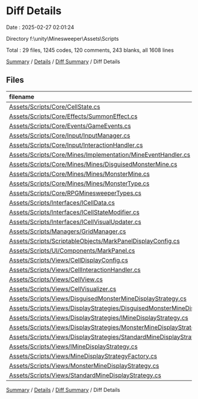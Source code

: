 # Diff Details

Date : 2025-02-27 02:01:24

Directory f:\\unity\\Minesweeper\\Assets\\Scripts

Total : 29 files,  1245 codes, 120 comments, 243 blanks, all 1608 lines

[Summary](results.md) / [Details](details.md) / [Diff Summary](diff.md) / Diff Details

## Files
| filename | language | code | comment | blank | total |
| :--- | :--- | ---: | ---: | ---: | ---: |
| [Assets/Scripts/Core/CellState.cs](/Assets/Scripts/Core/CellState.cs) | C# | 82 | 2 | 12 | 96 |
| [Assets/Scripts/Core/Effects/SummonEffect.cs](/Assets/Scripts/Core/Effects/SummonEffect.cs) | C# | 28 | -1 | 10 | 37 |
| [Assets/Scripts/Core/Events/GameEvents.cs](/Assets/Scripts/Core/Events/GameEvents.cs) | C# | 5 | 0 | 1 | 6 |
| [Assets/Scripts/Core/Input/InputManager.cs](/Assets/Scripts/Core/Input/InputManager.cs) | C# | 14 | 0 | 0 | 14 |
| [Assets/Scripts/Core/Input/InteractionHandler.cs](/Assets/Scripts/Core/Input/InteractionHandler.cs) | C# | 50 | 0 | 4 | 54 |
| [Assets/Scripts/Core/Mines/Implementation/MineEventHandler.cs](/Assets/Scripts/Core/Mines/Implementation/MineEventHandler.cs) | C# | -1 | 0 | 0 | -1 |
| [Assets/Scripts/Core/Mines/Mines/DisguisedMonsterMine.cs](/Assets/Scripts/Core/Mines/Mines/DisguisedMonsterMine.cs) | C# | 9 | 4 | 2 | 15 |
| [Assets/Scripts/Core/Mines/Mines/MonsterMine.cs](/Assets/Scripts/Core/Mines/Mines/MonsterMine.cs) | C# | 29 | 10 | 5 | 44 |
| [Assets/Scripts/Core/Mines/Mines/MonsterType.cs](/Assets/Scripts/Core/Mines/Mines/MonsterType.cs) | C# | 8 | 0 | 0 | 8 |
| [Assets/Scripts/Core/RPGMinesweeperTypes.cs](/Assets/Scripts/Core/RPGMinesweeperTypes.cs) | C# | 16 | 0 | 3 | 19 |
| [Assets/Scripts/Interfaces/ICellData.cs](/Assets/Scripts/Interfaces/ICellData.cs) | C# | 17 | 4 | 1 | 22 |
| [Assets/Scripts/Interfaces/ICellStateModifier.cs](/Assets/Scripts/Interfaces/ICellStateModifier.cs) | C# | 14 | 4 | 1 | 19 |
| [Assets/Scripts/Interfaces/ICellVisualUpdater.cs](/Assets/Scripts/Interfaces/ICellVisualUpdater.cs) | C# | 11 | 4 | 1 | 16 |
| [Assets/Scripts/Managers/GridManager.cs](/Assets/Scripts/Managers/GridManager.cs) | C# | 32 | 0 | 3 | 35 |
| [Assets/Scripts/ScriptableObjects/MarkPanelDisplayConfig.cs](/Assets/Scripts/ScriptableObjects/MarkPanelDisplayConfig.cs) | C# | 66 | 5 | 12 | 83 |
| [Assets/Scripts/UI/Components/MarkPanel.cs](/Assets/Scripts/UI/Components/MarkPanel.cs) | C# | 282 | 33 | 59 | 374 |
| [Assets/Scripts/Views/CellDisplayConfig.cs](/Assets/Scripts/Views/CellDisplayConfig.cs) | C# | 41 | 4 | 10 | 55 |
| [Assets/Scripts/Views/CellInteractionHandler.cs](/Assets/Scripts/Views/CellInteractionHandler.cs) | C# | 133 | 1 | 24 | 158 |
| [Assets/Scripts/Views/CellView.cs](/Assets/Scripts/Views/CellView.cs) | C# | -72 | 7 | 5 | -60 |
| [Assets/Scripts/Views/CellVisualizer.cs](/Assets/Scripts/Views/CellVisualizer.cs) | C# | 389 | 43 | 63 | 495 |
| [Assets/Scripts/Views/DisguisedMonsterMineDisplayStrategy.cs](/Assets/Scripts/Views/DisguisedMonsterMineDisplayStrategy.cs) | C# | -244 | -26 | -40 | -310 |
| [Assets/Scripts/Views/DisplayStrategies/DisguisedMonsterMineDisplayStrategy.cs](/Assets/Scripts/Views/DisplayStrategies/DisguisedMonsterMineDisplayStrategy.cs) | C# | 244 | 26 | 40 | 310 |
| [Assets/Scripts/Views/DisplayStrategies/IMineDisplayStrategy.cs](/Assets/Scripts/Views/DisplayStrategies/IMineDisplayStrategy.cs) | C# | 8 | 0 | 1 | 9 |
| [Assets/Scripts/Views/DisplayStrategies/MonsterMineDisplayStrategy.cs](/Assets/Scripts/Views/DisplayStrategies/MonsterMineDisplayStrategy.cs) | C# | 213 | 8 | 48 | 269 |
| [Assets/Scripts/Views/DisplayStrategies/StandardMineDisplayStrategy.cs](/Assets/Scripts/Views/DisplayStrategies/StandardMineDisplayStrategy.cs) | C# | 38 | 2 | 6 | 46 |
| [Assets/Scripts/Views/IMineDisplayStrategy.cs](/Assets/Scripts/Views/IMineDisplayStrategy.cs) | C# | -8 | 0 | -1 | -9 |
| [Assets/Scripts/Views/MineDisplayStrategyFactory.cs](/Assets/Scripts/Views/MineDisplayStrategyFactory.cs) | C# | 23 | 2 | 2 | 27 |
| [Assets/Scripts/Views/MonsterMineDisplayStrategy.cs](/Assets/Scripts/Views/MonsterMineDisplayStrategy.cs) | C# | -144 | -10 | -23 | -177 |
| [Assets/Scripts/Views/StandardMineDisplayStrategy.cs](/Assets/Scripts/Views/StandardMineDisplayStrategy.cs) | C# | -38 | -2 | -6 | -46 |

[Summary](results.md) / [Details](details.md) / [Diff Summary](diff.md) / Diff Details